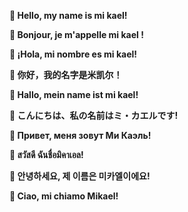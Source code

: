 **👋 Hello, my name is mi kael!**

**👋 Bonjour, je m'appelle mi kael !**

**👋 ¡Hola, mi nombre es mi kael!**

**👋 你好，我的名字是米凯尔！**

**👋 Hallo, mein name ist mi kael!**

**👋 こんにちは、私の名前はミ・カエルです!**

**👋 Привет, меня зовут Ми Каэль!**

**👋 สวัสดี ฉันชื่อมิคาเอล!**

**👋 안녕하세요, 제 이름은 미카엘이에요!**

**👋 Ciao, mi chiamo Mikael!**
